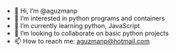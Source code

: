 - 👋 Hi, I’m @aguzmanp
- 👀 I’m interested in python programs and containers
- 🌱 I’m currently learning python, JavaScript
- 💞️ I’m looking to collaborate on basic python projects
- 📫 How to reach me: aguzmanp@hotmail.com

<!---
aguzmanp/aguzmanp is a ✨ special ✨ repository because its `README.md` (this file) appears on your GitHub profile.
You can click the Preview link to take a look at your changes.
--->
